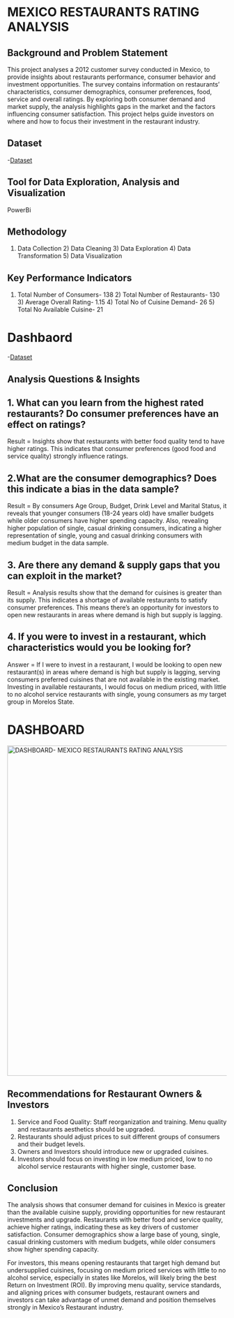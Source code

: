 # MEXICO RESTAURANTS RATING ANALYSIS

## Background and Problem Statement
This project analyses a 2012 customer survey conducted in Mexico, to provide insights about restaurants performance, consumer behavior and investment opportunities. The survey contains information on restaurants’ characteristics, consumer demographics, consumer preferences, food, service and overall ratings. By exploring both consumer demand and market supply, the analysis highlights gaps in the market and the factors influencing consumer satisfaction. This project helps guide investors on where and how to focus their investment in the restaurant industry.

## Dataset
-<a href="https://github.com/Margaret01hub/MEXICO-RESTAURANTS-RATING-ANALYSIS/tree/main/DATASETS">Dataset<a/>

## Tool for Data Exploration, Analysis and Visualization
PowerBi

## Methodology
1) Data Collection      2) Data Cleaning      3) Data Exploration     4) Data Transformation     5) Data Visualization

## Key Performance Indicators
1) Total Number of Consumers- 138       2) Total Number of Restaurants- 130          3) Average Overall Rating- 1.15                4) Total No of Cuisine Demand- 26             5) Total No Available Cuisine- 21

# Dashbaord
-<a href="https://github.com/Margaret01hub/MEXICO-RESTAURANTS-RATING-ANALYSIS/blob/main/DASHBOARD-%20MEXICO%20RESTAURANTS%20RATING%20ANALYSIS.png">Dataset<a/>

## Analysis Questions & Insights
## 1. What can you learn from the highest rated restaurants? Do consumer preferences have an effect on ratings? 
 Result = Insights show that restaurants with better food quality tend to have higher ratings. This indicates that consumer preferences (good food and service quality) strongly influence ratings.
##  2.What are the consumer demographics? Does this indicate a bias in the data sample?
 Result = By consumers Age Group, Budget, Drink Level and Marital Status, it reveals that younger consumers (18-24 years old) have smaller budgets while older consumers have higher spending capacity. Also, revealing higher population of single, casual drinking consumers, indicating a higher representation of single, young and casual drinking consumers with medium budget in the data sample.
## 3. Are there any demand & supply gaps that you can exploit in the market?
 Result = Analysis results show that the demand for cuisines is greater than its supply. This indicates a shortage of available restaurants to satisfy consumer preferences.  This means there’s an opportunity for investors to open new restaurants in areas where demand is high but supply is lagging.
## 4. If you were to invest in a restaurant, which characteristics would you be looking for?
 Answer = If I were to invest in a restaurant, I would be looking to open new restaurant(s) in areas where demand is high but supply is lagging, serving consumers preferred cuisines that are not available in the existing market. Investing in available restaurants, I would focus on medium priced, with little to no alcohol service restaurants with single, young consumers as my target group in Morelos State.

# DASHBOARD
<img width="1395" height="757" alt="DASHBOARD- MEXICO RESTAURANTS RATING ANALYSIS" src="https://github.com/user-attachments/assets/202200b5-8a90-4b8d-8e45-c9cf9f1d1e13" />


## Recommendations for Restaurant Owners & Investors
1. Service and Food Quality: Staff reorganization and training. Menu quality and restaurants aesthetics should be upgraded.
2. Restaurants should adjust prices to suit different groups of consumers and their budget levels.
3. Owners and Investors should introduce new or upgraded cuisines.
4. Investors should focus on investing in low medium priced, low to no alcohol service restaurants with higher single, customer base.

## Conclusion
The analysis shows that consumer demand for cuisines in Mexico is greater than the available cuisine supply, providing opportunities for new restaurant investments and upgrade. Restaurants with better food and service quality, achieve higher ratings, indicating these as key drivers of customer satisfaction. Consumer demographics show a large base of young, single, casual drinking customers with medium budgets, while older consumers show higher spending capacity.

For investors, this means opening restaurants that target high demand but undersupplied cuisines, focusing on medium priced services with little to no alcohol service, especially in states like Morelos, will likely bring the best Return on Investment (ROI). By improving menu quality, service standards, and aligning prices with consumer budgets, restaurant owners and investors can take advantage of unmet demand and position themselves strongly in Mexico’s Restaurant industry.

